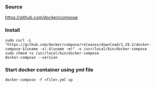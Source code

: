 ### Source
https://github.com/docker/compose

### Install
```
sudo curl -L "https://github.com/docker/compose/releases/download/1.29.2/docker-compose-$(uname -s)-$(uname -m)" -o /usr/local/bin/docker-compose
sudo chmod +x /usr/local/bin/docker-compose
docker-compose --version
```

### Start docker container using yml file
```
docker-compose -f <file>.yml up
```

